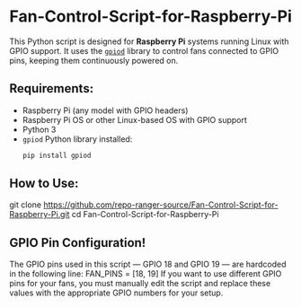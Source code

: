# Fan-Control-Script-for-Raspberry-Pi

This Python script is designed for **Raspberry Pi** systems running Linux with GPIO support. It uses the [`gpiod`](https://github.com/brgl/libgpiod) library to control fans connected to GPIO pins, keeping them continuously powered on.

## Requirements:

- Raspberry Pi (any model with GPIO headers)
- Raspberry Pi OS or other Linux-based OS with GPIO support
- Python 3
- `gpiod` Python library installed:
  ```bash
  pip install gpiod

## How to Use:
git clone https://github.com/repo-ranger-source/Fan-Control-Script-for-Raspberry-Pi.git
cd Fan-Control-Script-for-Raspberry-Pi

## GPIO Pin Configuration!
The GPIO pins used in this script — GPIO 18 and GPIO 19 — are hardcoded in the following line:
FAN_PINS = [18, 19]
If you want to use different GPIO pins for your fans, you must manually edit the script and replace these values with the appropriate GPIO numbers for your setup.
